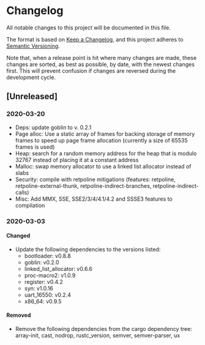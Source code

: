 # Changelog

All notable changes to this project will be documented in this file.

The format is based on [Keep a Changelog](https://keepachangelog.com/en/1.0.0/),
and this project adheres to [Semantic Versioning](https://semver.org/spec/v2.0.0.html).

Note that, when a release point is hit where many changes are made, these changes are sorted, as best as possible, by date, with the newest changes first. This will prevent confusion if changes are reversed during the development cycle.

## [Unreleased]

### 2020-03-20

- Deps: update goblin to v. 0.2.1
- Page alloc: Use a static array of frames for backing storage of memory frames to speed up page frame allocation (currently a size of 65535 frames is used)
- Heap: search for a random memory address for the heap that is modulo 32767 instead of placing it at a constant address
- Malloc: swap memory allocator to use a linked list allocator instead of slabs
- Security: compile with retpoline mitigations (features: retpoline, retpoline-external-thunk, retpoline-indirect-branches, retpoline-indirect-calls)
- Misc: Add MMX, SSE, SSE2/3/4/4.1/4.2 and SSSE3 features to compilation

### 2020-03-03

#### Changed

- Update the following dependencies to the versions listed:
    - bootloader: v0.8.8
    - goblin: v0.2.0
    - linked_list_allocator: v0.6.6
    - proc-macro2: v1.0.9
    - register: v0.4.2
    - syn: v1.0.16
    - uart_16550: v0.2.4
    - x86_64: v0.9.5

#### Removed

- Remove the following dependencies from the cargo dependency tree: array-init, cast, nodrop, rustc_version, semver, semver-parser, ux
